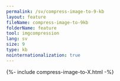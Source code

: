 ```yaml
---
permalink: /sv/compress-image-to-9-kb
layout: feature
fileName: compress-image-to-9kb
folderName: feature
tool: imgcompression
lang: sv
size: 9
type: kb
nointernationalization: true
---
```

{%- include compress-image-to-X.html -%}
      